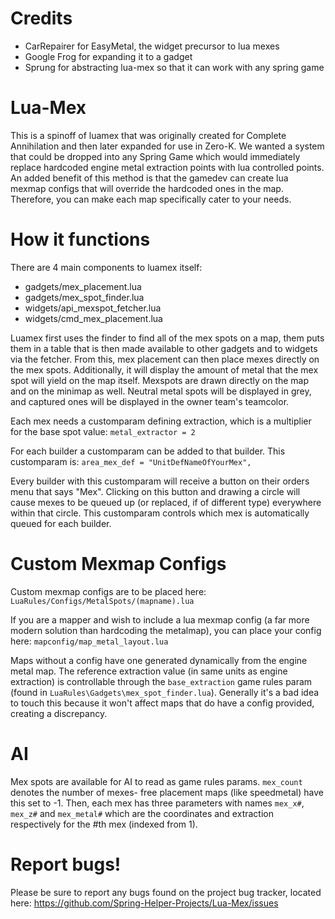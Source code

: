 # Credits

* CarRepairer for EasyMetal, the widget precursor to lua mexes
* Google Frog for expanding it to a gadget
* Sprung for abstracting lua-mex so that it can work with any spring game

# Lua-Mex

This is a spinoff of luamex that was originally created for Complete Annihilation and then later expanded for use in Zero-K. We wanted a system that could be dropped into any Spring Game which would immediately replace hardcoded engine metal extraction points with lua controlled points. An added benefit of this method is that the gamedev can create lua mexmap configs that will override the hardcoded ones in the map. Therefore, you can make each map specifically cater to your needs.

# How it functions

There are 4 main components to luamex itself:

* gadgets/mex_placement.lua
* gadgets/mex_spot_finder.lua
* widgets/api_mexspot_fetcher.lua
* widgets/cmd_mex_placement.lua

Luamex first uses the finder to find all of the mex spots on a map, them puts them in a table that is then made available to other gadgets and to widgets via the fetcher. From this, mex placement can then place mexes directly on the mex spots. Additionally, it will display the amount of metal that the mex spot will yield on the map itself. Mexspots are drawn directly on the map and on the minimap as well. Neutral metal spots will be displayed in grey, and captured ones will be displayed in the owner team's teamcolor.

Each mex needs a customparam defining extraction, which is a multiplier for the base spot value:
`metal_extractor = 2`

For each builder a customparam can be added to that builder. This customparam is:
`area_mex_def = "UnitDefNameOfYourMex",`

Every builder with this customparam will receive a button on their orders menu that says "Mex". Clicking on this button and drawing a circle will cause mexes to be queued up (or replaced, if of different type) everywhere within that circle. This customparam controls which mex is automatically queued for each builder.

# Custom Mexmap Configs

Custom mexmap configs are to be placed here:
`LuaRules/Configs/MetalSpots/(mapname).lua`

If you are a mapper and wish to include a lua mexmap config (a far more modern solution than hardcoding the metalmap), you can place your config here:
`mapconfig/map_metal_layout.lua`

Maps without a config have one generated dynamically from the engine metal map. The reference extraction value (in same units as engine extraction) is controllable through the `base_extraction` game rules param (found in `LuaRules\Gadgets\mex_spot_finder.lua`). Generally it's a bad idea to touch this because it won't affect maps that do have a config provided, creating a discrepancy.

# AI

Mex spots are available for AI to read as game rules params.
`mex_count` denotes the number of mexes- free placement maps (like speedmetal) have this set to -1.
Then, each mex has three parameters with names `mex_x#`, `mex_z#` and `mex_metal#` which are the coordinates and extraction respectively for the #th mex (indexed from 1).

# Report bugs!

Please be sure to report any bugs found on the project bug tracker, located here: https://github.com/Spring-Helper-Projects/Lua-Mex/issues
